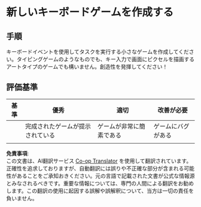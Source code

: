 <!--
CO_OP_TRANSLATOR_METADATA:
{
  "original_hash": "de5384c118e15e4d1d0eaa00fc01b112",
  "translation_date": "2025-08-24T00:22:34+00:00",
  "source_file": "4-typing-game/typing-game/assignment.md",
  "language_code": "ja"
}
-->
# 新しいキーボードゲームを作成する

## 手順

キーボードイベントを使用してタスクを実行する小さなゲームを作成してください。タイピングゲームのようなものでも、キー入力で画面にピクセルを描画するアートタイプのゲームでも構いません。創造性を発揮してください！

## 評価基準

| 基準     | 優秀                     | 適切                     | 改善が必要         |
| -------- | ------------------------ | ------------------------ | ----------------- |
|          | 完成されたゲームが提示されている | ゲームが非常に簡素である | ゲームにバグがある |
|          |                          |                          |                   |

**免責事項**:  
この文書は、AI翻訳サービス [Co-op Translator](https://github.com/Azure/co-op-translator) を使用して翻訳されています。正確性を追求しておりますが、自動翻訳には誤りや不正確な部分が含まれる可能性があることをご承知おきください。元の言語で記載された文書が公式な情報源とみなされるべきです。重要な情報については、専門の人間による翻訳をお勧めします。この翻訳の使用に起因する誤解や誤解釈について、当方は一切の責任を負いません。